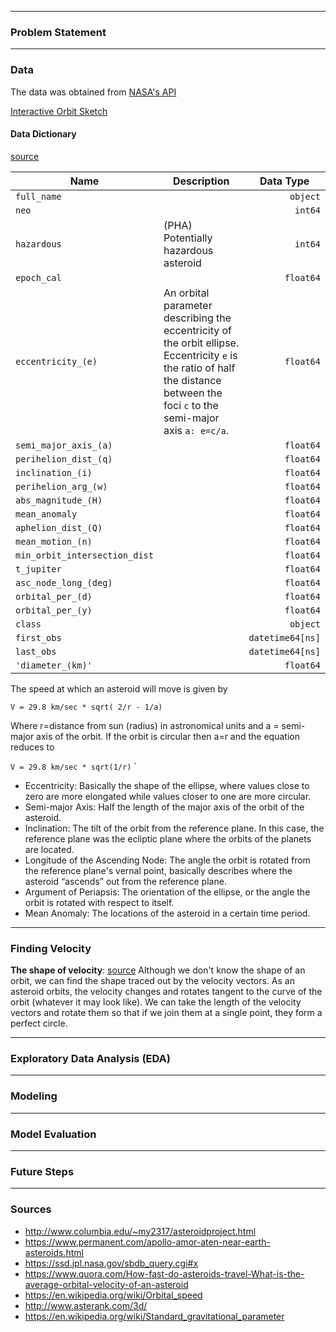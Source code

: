 
---
### Problem Statement

---
### Data
The data was obtained from [NASA's API](https://ssd.jpl.nasa.gov/sbdb_query.cgi#x)



[Interactive Orbit Sketch](https://minorplanetcenter.net/db_search/show_orbit?utf8=%E2%9C%93&number=111253&designation=&name=&epoch=2020-05-31.0&peri=6.9239991&m=103.20448&node=310.1588451&incl=42.0283557&e=0.439549138&a=1.7536939&commit=Interactive+Orbit+Sketch)


#### Data Dictionary
[source](https://ssd.jpl.nasa.gov/?glossary&term=phase_a
)  


Name | Description | Data Type  
-----|-------------|----------
`full_name                  ` |   |  `        object`
`neo                        ` |   |  `         int64`
`hazardous                  ` | (PHA) Potentially hazardous asteroid  |  `         int64`
`epoch_cal                  ` |   |  `       float64`
`eccentricity_(e)           ` |An orbital parameter describing the eccentricity of the orbit ellipse. Eccentricity `e` is the ratio of half the distance between the foci `c` to the semi-major axis `a: e=c/a`.   |  `       float64`
`semi_major_axis_(a)        ` |   |  `       float64`
`perihelion_dist_(q)        ` |   |  `       float64`
`inclination_(i)            ` |   |  `       float64`
`perihelion_arg_(w)         ` |   |  `       float64`
`abs_magnitude_(H)          ` |   |  `       float64`
`mean_anomaly               ` |   |  `       float64`
`aphelion_dist_(Q)          ` |   |  `       float64`
`mean_motion_(n)            ` |   |  `       float64`
`min_orbit_intersection_dist` |   |  `       float64`
`t_jupiter                  ` |   |  `       float64`
`asc_node_long_(deg)        ` |   |  `       float64`
`orbital_per_(d)            ` |   |  `       float64`
`orbital_per_(y)            ` |   |  `       float64`
`class                      ` |   |  `        object`
`first_obs                  ` |   |  `datetime64[ns]`
`last_obs                   ` |   |  `datetime64[ns]`
`'diameter_(km)'            ` |   |  `       float64`


The speed at which an asteroid will move is given by

`V = 29.8 km/sec * sqrt( 2/r - 1/a)`

Where r=distance from sun (radius) in astronomical units and a = semi-major axis of the orbit.
If the orbit is circular then a=r and the equation reduces to

`V = 29.8 km/sec * sqrt(1/r)`
`
- Eccentricity: Basically the shape of the ellipse, where values close to zero are more elongated while values closer to one are more circular.
- Semi-major Axis: Half the length of the major axis of the orbit of the asteroid.
- Inclination: The tilt of the orbit from the reference plane. In this case, the reference plane was the ecliptic plane where the orbits of the planets are located.
- Longitude of the Ascending Node: The angle the orbit is rotated from the reference plane's vernal point, basically describes where the asteroid “ascends” out from the reference plane.
- Argument of Periapsis: The orientation of the ellipse, or the angle the orbit is rotated with respect to itself.
- Mean Anomaly: The locations of the asteroid in a certain time period.

---
### Finding Velocity
**The shape of velocity**: [source](https://www.youtube.com/watch?time_continue=728&v=xdIjYBtnvZU&feature=emb_title)
Although we don't know the shape of an orbit, we can find the shape traced out by the velocity vectors. As an asteroid orbits, the velocity changes and rotates tangent to the curve of the orbit (whatever it may look like). We can take the length of the velocity vectors and rotate them so that if we join them at a single point, they form a perfect circle.


---
### Exploratory Data Analysis (EDA)

---
### Modeling

---

### Model Evaluation

---

### Future Steps
---

### Sources
- http://www.columbia.edu/~my2317/asteroidproject.html
- https://www.permanent.com/apollo-amor-aten-near-earth-asteroids.html
- https://ssd.jpl.nasa.gov/sbdb_query.cgi#x
- https://www.quora.com/How-fast-do-asteroids-travel-What-is-the-average-orbital-velocity-of-an-asteroid
- https://en.wikipedia.org/wiki/Orbital_speed
- http://www.asterank.com/3d/
- https://en.wikipedia.org/wiki/Standard_gravitational_parameter
